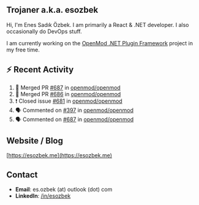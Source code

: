 ##  Trojaner a.k.a. esozbek
Hi, I'm Enes Sadık Özbek. I am primarily a React & .NET developer. I also occasionally do DevOps stuff.

I am currently working on the [OpenMod .NET Plugin Framework](https://github.com/openmod/openmod) project in my free time. 

## :zap: Recent Activity

<!--START_SECTION:activity-->
1. 🎉 Merged PR [#687](https://github.com/openmod/openmod/pull/687) in [openmod/openmod](https://github.com/openmod/openmod)
2. 🎉 Merged PR [#686](https://github.com/openmod/openmod/pull/686) in [openmod/openmod](https://github.com/openmod/openmod)
3. ❗️ Closed issue [#681](https://github.com/openmod/openmod/issues/681) in [openmod/openmod](https://github.com/openmod/openmod)
4. 🗣 Commented on [#397](https://github.com/openmod/openmod/issues/397) in [openmod/openmod](https://github.com/openmod/openmod)
5. 🗣 Commented on [#687](https://github.com/openmod/openmod/issues/687) in [openmod/openmod](https://github.com/openmod/openmod)
<!--END_SECTION:activity-->

## Website / Blog
[https://esozbek.me](https://esozbek.me)

## Contact
- **Email**: es.ozbek (at) outlook (dot) com
- **LinkedIn**: [/in/esozbek](https://linkedin.com/in/esozbek)
